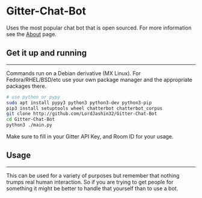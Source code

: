 # Gitter-Chat-Bot
Uses the most popular chat bot that is open sourced.
For more information see the [About](https://github.com/LordJashin32/Gitter-Chat-Bot/blob/master/ABOUT.md) page.

## Get it up and running
***
Commands run on a Debian derivative (MX Linux).
For Fedora/RHEL/BSD/etc use your own package manager
and the appropriate packages there.
```bash
# use python or pypy
sudo apt install pypy3 python3 python3-dev python3-pip
pip3 install setuptools wheel chatterbot chatterbot_corpus
git clone http://github.com/LordJashin32/Gitter-Chat-Bot
cd Gitter-Chat-Bot
python3 ./main.py

```
Make sure to fill in your Gitter API Key, and Room ID for
your usage. 

## Usage
***
This can be used for a variety of purposes but remember that nothing trumps real human interaction. So if you are trying to get people for something it might be better to handle that yourself than to use a bot.
